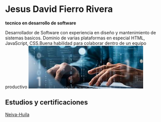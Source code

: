 # Jesus David Fierro Rivera
**tecnico en desarrollo de software**

Desarrollador de Software con experiencia en diseño y mantenimiento de sistemas basicos. Dominio de varias plataformas en especial HTML, JavaScript, CSS.Buena habilidad para colaborar dentro de un equipo productivo
![Screenshot of a comment on a GitHub issue showing an image, added in the Markdown, of an Octocat smiling and raising a tentacle.](programacion.jpg)
## Estudios y certificaciones
<a href="https://es.wikipedia.org/wiki/Neiva">Neiva-Huila</a>
